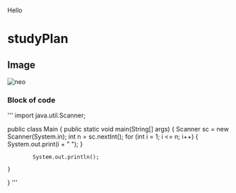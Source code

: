 Hello
# studyPlan
## Image
![neo](https://user-images.githubusercontent.com/73769876/170433282-0b2ece5f-2cc1-4bec-a4c5-7dbd3fdcf3e0.jpg)
### Block of code
''' import java.util.Scanner;

public class Main {
    public static void main(String[] args) {
        Scanner sc = new Scanner(System.in);
        int n = sc.nextInt();
        for (int i = 1; i <= n; i++) {
            System.out.print(i + " ");
        }

            System.out.println();

    }
} '''
